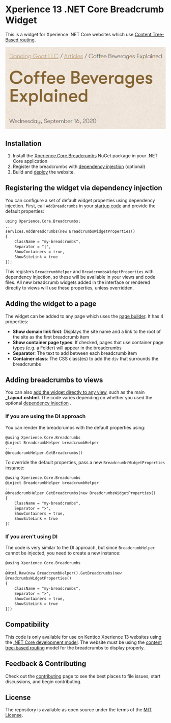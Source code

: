 # Xperience 13 .NET Core Breadcrumb Widget

This is a widget for Xperience .NET Core websites which use [Content Tree-Based routing](https://docs.xperience.io/developing-websites/implementing-routing/content-tree-based-routing).

![screenshot](screenshot.png)

## Installation

1. Install the [Xperience.Core.Breadcrumbs](https://www.nuget.org/packages/Xperience.Core.Breadcrumbs) NuGet package in your .NET Core application
1. Register the breadcrumbs with [dependency injection](#registering-the-widget-via-dependency-injection) (optional)
1. Build and [deploy](https://docs.xperience.io/developing-websites/developing-xperience-applications-using-asp-net-core/deploying-and-hosting-asp-net-core-applications) the website.

## Registering the widget via dependency injection

You can configure a set of default widget properties using dependency injection. First, call `AddBreadcrumbs` in your [startup code](https://docs.xperience.io/developing-websites/developing-xperience-applications-using-asp-net-core/starting-with-asp-net-core-development#StartingwithASP.NETCoredevelopment-Configuringapplicationstartup) and provide the default properties:

```
using Xperience.Core.Breadcrumbs;
...
services.AddBreadcrumbs(new BreadcrumbsWidgetProperties()
{
    ClassName = "my-breadcrumbs",
    Separator = "|",
    ShowContainers = true,
    ShowSiteLink = true
});
```

This registers `BreadcrumbHelper` and `BreadcrumbsWidgetProperties` with dependency injection, so these will be available in your views and code files. All new breadcrumb widgets added in the interface or rendered directly to views will use these properties, unless overridden.


## Adding the widget to a page

The widget can be added to any page which uses the [page builder](https://docs.xperience.io/developing-websites/page-builder-development/creating-pages-with-editable-areas). It has 4 properties:

- **Show domain link first**: Displays the site name and a link to the root of the site as the first breadcrumb item
- **Show container page types**: If checked, pages that use container page types (e.g. a Folder) will appear in the breadcrumbs
- **Separator**: The text to add between each breadcrumb item
- **Container class**: The CSS class(es) to add the `div` that surrounds the breadcrumbs

## Adding breadcrumbs to views

You can also [add the widget directly to any view](https://docs.xperience.io/developing-websites/developing-xperience-applications-using-asp-net-core/page-builder-development-in-asp-net-core/rendering-widgets-directly-in-asp-net-core), such as the main **_Layout.cshtml**. The code varies depending on whether you used the optional [dependency injection](#registering-the-widget-via-dependency-injection) .

### If you are using the DI approach

You can render the breadcrumbs with the default properties using:

```
@using Xperience.Core.Breadcrumbs
@inject BreadcrumbHelper breadcrumbHelper
...
@breadcrumbHelper.GetBreadcrumbs()
```

To override the default properties, pass a new `BreadcrumbsWidgetProperties` instance:

```
@using Xperience.Core.Breadcrumbs
@inject BreadcrumbHelper breadcrumbHelper
...
@breadcrumbHelper.GetBreadcrumbs(new BreadcrumbsWidgetProperties()
{
    ClassName = "my-breadcrumbs",
    Separator = ">",
    ShowContainers = true,
    ShowSiteLink = true
})
```

### If you aren't using DI

The code is very similar to the DI approach, but since `BreadcrumbHelper` cannot be injected, you need to create a new instance:

```
@using Xperience.Core.Breadcrumbs
...
@Html.Raw(new BreadcrumbHelper().GetBreadcrumbs(new BreadcrumbsWidgetProperties()
{
    ClassName = "my-breadcrumbs",
    Separator = ">",
    ShowContainers = true,
    ShowSiteLink = true
}))
```

## Compatibility

This code is only available for use on Kentico Xperience 13 websites using the [.NET Core development model](https://docs.xperience.io/developing-websites/developing-xperience-applications-using-asp-net-core). The website must be using the [content tree-based routing](https://docs.xperience.io/developing-websites/implementing-routing/content-tree-based-routing) model for the breadcrumbs to display properly.

## Feedback & Contributing

Check out the [contributing](https://github.com/kentico-ericd/xperience-core-breadcrumbs/blob/master/CONTRIBUTING.md) page to see the best places to file issues, start discussions, and begin contributing.

## License

The repository is available as open source under the terms of the [MIT License](https://opensource.org/licenses/MIT).
